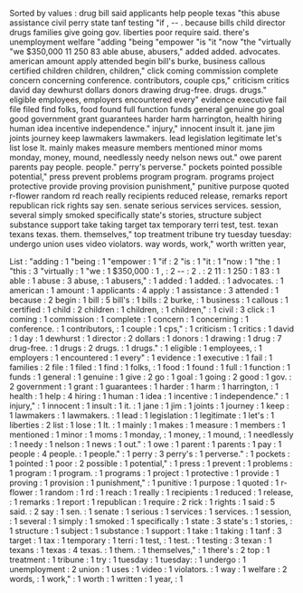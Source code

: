 Sorted by values :
drug bill said applicants help people texas "this abuse assistance civil perry state tanf testing "if , -- . because bills child director drugs families give going gov. liberties poor require said. there's unemployment welfare "adding "being "empower "is "it "now "the "virtually "we $350,000 11 250 83 able abuse, abusers," added added. advocates. american amount apply attended begin bill's burke, business callous certified children children, children," click coming commission complete concern concerning conference. contributors, couple cps," criticism critics david day dewhurst dollars donors drawing drug-free. drugs. drugs." eligible employees, employers encountered every" evidence executive fail file filed find folks, food found full function funds general genuine go goal good government grant guarantees harder harm harrington, health hiring human idea incentive independence." injury," innocent insult it. jane jim joints journey keep lawmakers lawmakers. lead legislation legitimate let's list lose lt. mainly makes measure members mentioned minor moms monday, money, mound, needlessly needy nelson news out." owe parent parents pay people. people." perry's perverse." pockets pointed possible potential," press prevent problems program program. programs project protective provide proving provision punishment," punitive purpose quoted r-flower random rd reach really recipients reduced release, remarks report republican rick rights say sen. senate serious services services. session, several simply smoked specifically state's stories, structure subject substance support take taking target tax temporary terri test, test. texan texans texas. them. themselves," top treatment tribune try tuesday tuesday: undergo union uses video violators. way words, work," worth written year, 

List :
"adding : 1
"being : 1
"empower : 1
"if : 2
"is : 1
"it : 1
"now : 1
"the : 1
"this : 3
"virtually : 1
"we : 1
$350,000 : 1
, : 2
-- : 2
. : 2
11 : 1
250 : 1
83 : 1
able : 1
abuse : 3
abuse, : 1
abusers," : 1
added : 1
added. : 1
advocates. : 1
american : 1
amount : 1
applicants : 4
apply : 1
assistance : 3
attended : 1
because : 2
begin : 1
bill : 5
bill's : 1
bills : 2
burke, : 1
business : 1
callous : 1
certified : 1
child : 2
children : 1
children, : 1
children," : 1
civil : 3
click : 1
coming : 1
commission : 1
complete : 1
concern : 1
concerning : 1
conference. : 1
contributors, : 1
couple : 1
cps," : 1
criticism : 1
critics : 1
david : 1
day : 1
dewhurst : 1
director : 2
dollars : 1
donors : 1
drawing : 1
drug : 7
drug-free. : 1
drugs : 2
drugs. : 1
drugs." : 1
eligible : 1
employees, : 1
employers : 1
encountered : 1
every" : 1
evidence : 1
executive : 1
fail : 1
families : 2
file : 1
filed : 1
find : 1
folks, : 1
food : 1
found : 1
full : 1
function : 1
funds : 1
general : 1
genuine : 1
give : 2
go : 1
goal : 1
going : 2
good : 1
gov. : 2
government : 1
grant : 1
guarantees : 1
harder : 1
harm : 1
harrington, : 1
health : 1
help : 4
hiring : 1
human : 1
idea : 1
incentive : 1
independence." : 1
injury," : 1
innocent : 1
insult : 1
it. : 1
jane : 1
jim : 1
joints : 1
journey : 1
keep : 1
lawmakers : 1
lawmakers. : 1
lead : 1
legislation : 1
legitimate : 1
let's : 1
liberties : 2
list : 1
lose : 1
lt. : 1
mainly : 1
makes : 1
measure : 1
members : 1
mentioned : 1
minor : 1
moms : 1
monday, : 1
money, : 1
mound, : 1
needlessly : 1
needy : 1
nelson : 1
news : 1
out." : 1
owe : 1
parent : 1
parents : 1
pay : 1
people : 4
people. : 1
people." : 1
perry : 3
perry's : 1
perverse." : 1
pockets : 1
pointed : 1
poor : 2
possible : 1
potential," : 1
press : 1
prevent : 1
problems : 1
program : 1
program. : 1
programs : 1
project : 1
protective : 1
provide : 1
proving : 1
provision : 1
punishment," : 1
punitive : 1
purpose : 1
quoted : 1
r-flower : 1
random : 1
rd : 1
reach : 1
really : 1
recipients : 1
reduced : 1
release, : 1
remarks : 1
report : 1
republican : 1
require : 2
rick : 1
rights : 1
said : 5
said. : 2
say : 1
sen. : 1
senate : 1
serious : 1
services : 1
services. : 1
session, : 1
several : 1
simply : 1
smoked : 1
specifically : 1
state : 3
state's : 1
stories, : 1
structure : 1
subject : 1
substance : 1
support : 1
take : 1
taking : 1
tanf : 3
target : 1
tax : 1
temporary : 1
terri : 1
test, : 1
test. : 1
testing : 3
texan : 1
texans : 1
texas : 4
texas. : 1
them. : 1
themselves," : 1
there's : 2
top : 1
treatment : 1
tribune : 1
try : 1
tuesday : 1
tuesday: : 1
undergo : 1
unemployment : 2
union : 1
uses : 1
video : 1
violators. : 1
way : 1
welfare : 2
words, : 1
work," : 1
worth : 1
written : 1
year, : 1
